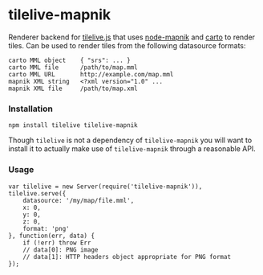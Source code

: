 # tilelive-mapnik

Renderer backend for [tilelive.js][1] that uses [node-mapnik][2] and [carto][3]
to render tiles. Can be used to render tiles from the following datasource
formats:

    carto MML object    { "srs": ... }
    carto MML file      /path/to/map.mml
    carto MML URL       http://example.com/map.mml
    mapnik XML string   <?xml version="1.0" ...
    mapnik XML file     /path/to/map.xml


### Installation

    npm install tilelive tilelive-mapnik

Though `tilelive` is not a dependency of `tilelive-mapnik` you will want to
install it to actually make use of `tilelive-mapnik` through a reasonable
API.


### Usage

    var tilelive = new Server(require('tilelive-mapnik')),
    tilelive.serve({
        datasource: '/my/map/file.mml',
        x: 0,
        y: 0,
        z: 0,
        format: 'png'
    }, function(err, data) {
        if (!err) throw Err
        // data[0]: PNG image
        // data[1]: HTTP headers object appropriate for PNG format
    });


[1]: https://github.com/mapbox/tilelive.js
[2]: https://github.com/mapnik/node-mapnik
[3]: https://github.com/mapbox/carto
